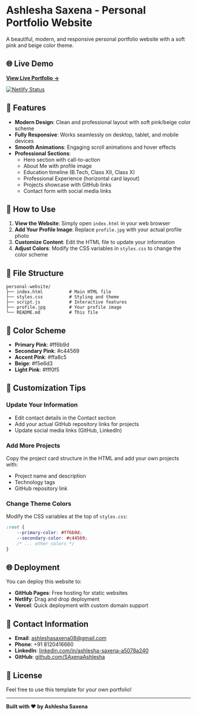 # Ashlesha Saxena - Personal Portfolio Website

A beautiful, modern, and responsive personal portfolio website with a soft pink and beige color theme.

## 🌐 Live Demo

**[View Live Portfolio →](https://mypersonalwebz.netlify.app)**

[![Netlify Status](https://api.netlify.com/api/v1/badges/YOUR-BADGE-ID/deploy-status)](https://app.netlify.com/sites/mypersonalwebz/deploys)

## 🎨 Features

- **Modern Design**: Clean and professional layout with soft pink/beige color scheme
- **Fully Responsive**: Works seamlessly on desktop, tablet, and mobile devices
- **Smooth Animations**: Engaging scroll animations and hover effects
- **Professional Sections**:
  - Hero section with call-to-action
  - About Me with profile image
  - Education timeline (B.Tech, Class XII, Class X)
  - Professional Experience (horizontal card layout)
  - Projects showcase with GitHub links
  - Contact form with social media links

## 🚀 How to Use

1. **View the Website**: Simply open `index.html` in your web browser
2. **Add Your Profile Image**: Replace `profile.jpg` with your actual profile photo
3. **Customize Content**: Edit the HTML file to update your information
4. **Adjust Colors**: Modify the CSS variables in `styles.css` to change the color scheme

## 📁 File Structure

```
personal-website/
├── index.html          # Main HTML file
├── styles.css          # Styling and theme
├── script.js           # Interactive features
├── profile.jpg         # Your profile image
└── README.md           # This file
```

## 🎨 Color Scheme

- **Primary Pink**: #ff6b9d
- **Secondary Pink**: #c44569
- **Accent Pink**: #ffa8c5
- **Beige**: #f5e6d3
- **Light Pink**: #fff0f5

## 📝 Customization Tips

### Update Your Information
- Edit contact details in the Contact section
- Add your actual GitHub repository links for projects
- Update social media links (GitHub, LinkedIn)

### Add More Projects
Copy the project card structure in the HTML and add your own projects with:
- Project name and description
- Technology tags
- GitHub repository link

### Change Theme Colors
Modify the CSS variables at the top of `styles.css`:
```css
:root {
    --primary-color: #ff6b9d;
    --secondary-color: #c44569;
    /* ... other colors */
}
```

## 🌐 Deployment

You can deploy this website to:
- **GitHub Pages**: Free hosting for static websites
- **Netlify**: Drag and drop deployment
- **Vercel**: Quick deployment with custom domain support

## 📧 Contact Information

- **Email**: ashleshasaxena08@gmail.com
- **Phone**: +91 8120416660
- **LinkedIn**: [linkedin.com/in/ashlesha-saxena-a5078a240](https://linkedin.com/in/ashlesha-saxena-a5078a240)
- **GitHub**: [github.com/SAxenaAshlesha](https://github.com/SAxenaAshlesha)

## 📄 License

Feel free to use this template for your own portfolio!

---

**Built with ❤️ by Ashlesha Saxena**

